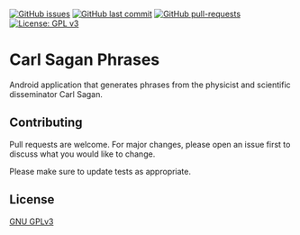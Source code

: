 [![GitHub issues](https://img.shields.io/github/issues-raw/thecarlosfilipe/carl-sagan-phrases.svg)](https://github.com/thecarlosfilipe/carl-sagan-phrases/issues)
[![GitHub last commit](https://img.shields.io/github/last-commit/thecarlosfilipe/carl-sagan-phrases.svg)](https://github.com/thecarlosfilipe/carl-sagan-phrases/commits/master)
[![GitHub pull-requests](https://img.shields.io/github/issues-pr/thecarlosfilipe/carl-sagan-phrases.svg)](https://GitHub.com/thecarlosfilipe/carl-sagan-phrases/pulls/)
[![License: GPL v3](https://img.shields.io/badge/License-GPLv3-blue.svg)](https://www.gnu.org/licenses/gpl-3.0)

# Carl Sagan Phrases

Android application that generates phrases from the physicist and scientific disseminator Carl Sagan.

## Contributing
Pull requests are welcome. For major changes, please open an issue first to discuss what you would like to change.

Please make sure to update tests as appropriate.

## License
[GNU GPLv3](https://choosealicense.com/licenses/gpl-3.0/)
